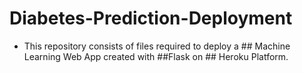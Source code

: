 # Diabetes-Prediction-Deployment
- This repository consists of files required to deploy a ## Machine Learning Web App created with ##Flask on ## Heroku Platform.
